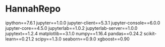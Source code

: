 # HannahRepo

ipython==7.6.1
jupyter==1.0.0
jupyter-client==5.3.1
jupyter-console==6.0.0
jupyter-core==4.5.0
jupyterlab==1.0.2
jupyterlab-server==1.0.0
jupytext==1.2.4
matplotlib==3.1.0
numpy==1.16.4
pandas==0.24.2
scikit-learn==0.21.2
scipy==1.3.0
seaborn==0.9.0
xgboost==0.90

